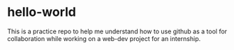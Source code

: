 # hello-world

This is a practice repo to help me understand how to use github as a tool for collaboration while working on a web-dev project for an internship.

